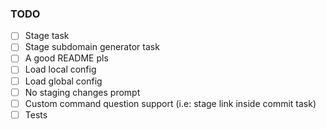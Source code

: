 ### TODO

- [ ] Stage task
- [ ] Stage subdomain generator task
- [ ] A good README pls
- [ ] Load local config
- [ ] Load global config
- [ ] No staging changes prompt
- [ ] Custom command question support (i.e: stage link inside commit task)
- [ ] Tests
